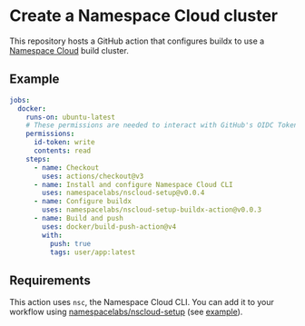 # Create a Namespace Cloud cluster

This repository hosts a GitHub action that configures buildx to use a
[Namespace Cloud](https://cloud.namespace.so) build cluster.

## Example

```yaml
jobs:
  docker:
    runs-on: ubuntu-latest
    # These permissions are needed to interact with GitHub's OIDC Token endpoint.
    permissions:
      id-token: write
      contents: read
    steps:
      - name: Checkout
        uses: actions/checkout@v3
      - name: Install and configure Namespace Cloud CLI
        uses: namespacelabs/nscloud-setup@v0.0.4
      - name: Configure buildx
        uses: namespacelabs/nscloud-setup-buildx-action@v0.0.3
      - name: Build and push
        uses: docker/build-push-action@v4
        with:
          push: true
          tags: user/app:latest
```

## Requirements

This action uses `nsc`, the Namespace Cloud CLI.
You can add it to your workflow using [namespacelabs/nscloud-setup](https://github.com/namespacelabs/nscloud-setup)
(see [example](#example)).
